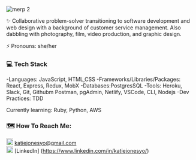 ![merp 2](https://user-images.githubusercontent.com/70240110/106085609-6264b600-60d5-11eb-99d3-1efc200081b6.png)

✨ Collaborative problem-solver transitioning to software development and web design with a background of customer service management. Also dabbling with photography, film, video production, and graphic design.

⚡ Pronouns: she/her


### 💻 Tech Stack

-Languages: JavaScript, HTML,CSS
-Frameworks/Libraries/Packages: React, Express, Redux, MobX
-Databases:PostgresSQL
-Tools: Heroku, Slack, Git, Githubm Postman, pgAdmin, Netlify, VSCode, CLI, Nodejs
-Dev Practices: TDD

Currently learning: Ruby, Python, AWS 


### 🗺️ How To Reach Me:

<img src='email.png' alt='email' width='18px' /> katiejonesyo@gmail.com
<br>
<img src='linkedin.png' alt='linkedIn' width='18px' /> [LinkedIn]
(https://www.linkedin.com/in/katiejonesyo/)




<!--
**katiejonesyo/katiejonesyo** is a ✨ _special_ ✨ repository because its `README.md` (this file) appears on your GitHub profile.

Here are some ideas to get you started:

- 🔭 I’m currently working on ...
- 🌱 I’m currently learning ...
- 👯 I’m looking to collaborate on ...
- 🤔 I’m looking for help with ...
- 💬 Ask me about ...
- 📫 How to reach me: ...
- 😄 Pronouns: ...
- ⚡ Fun fact: ...
-->
